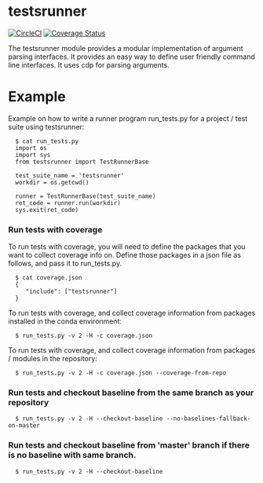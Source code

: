 # testsrunner

[![CircleCI](https://circleci.com/gh/CDAT/TestsRunner/tree/master.svg?style=svg)](https://circleci.com/gh/CDAT/TestsRunner/tree/master)
[![Coverage Status](https://coveralls.io/repos/github/CDAT/TestsRunner/badge.svg)](https://coveralls.io/github/CDAT/TestsRunner)

The testsrunner module provides a modular implementation of argument parsing interfaces. It provides an easy way to define user friendly command line interfaces. It uses cdp for parsing arguments.

# Example
Example on how to write a runner program run_tests.py for a project / test suite
using testsrunner:
```
  $ cat run_tests.py
  import os
  import sys
  from testsrunner import TestRunnerBase

  test_suite_name = 'testsrunner'
  workdir = os.getcwd()

  runner = TestRunnerBase(test_suite_name)
  ret_code = runner.run(workdir)
  sys.exit(ret_code)
```
### Run tests with coverage

To run tests with coverage, you will need to define the packages that you want to collect coverage info on. Define those packages in a json file as follows, and pass it to run_tests.py.
```
  $ cat coverage.json
  {
     "include": ["testsrunner"]
  }
```
To run tests with coverage, and collect coverage information from packages installed in the conda environment:
```
  $ run_tests.py -v 2 -H -c coverage.json
```
To run tests with coverage, and collect coverage information from packages / modules in the repository:

```
  $ run_tests.py -v 2 -H -c coverage.json --coverage-from-repo
```

### Run tests and checkout baseline from the same branch as your repository

```
  $ run_tests.py -v 2 -H --checkout-baseline --no-baselines-fallback-on-master
```

### Run tests and checkout baseline from 'master' branch if there is no baseline with same branch.

```
  $ run_tests.py -v 2 -H --checkout-baseline 
```
